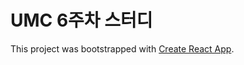 # UMC 6주차 스터디

This project was bootstrapped with [Create React App](https://github.com/facebook/create-react-app).
